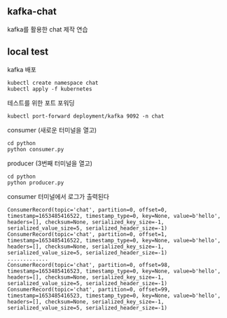 ## kafka-chat

kafka를 활용한 chat 제작 연습

## local test

kafka 배포

```
kubectl create namespace chat
kubectl apply -f kubernetes
```

테스트를 위한 포트 포워딩

```
kubectl port-forward deployment/kafka 9092 -n chat
```

consumer (새로운 터미널을 열고)

```
cd python
python consumer.py
```

producer (3번째 터미널을 열고)

```
cd python
python producer.py
```

consumer 터미널에서 로그가 출력된다

```
ConsumerRecord(topic='chat', partition=0, offset=0, timestamp=1653485416522, timestamp_type=0, key=None, value=b'hello', headers=[], checksum=None, serialized_key_size=-1, serialized_value_size=5, serialized_header_size=-1)
ConsumerRecord(topic='chat', partition=0, offset=1, timestamp=1653485416522, timestamp_type=0, key=None, value=b'hello', headers=[], checksum=None, serialized_key_size=-1, serialized_value_size=5, serialized_header_size=-1)
.............
ConsumerRecord(topic='chat', partition=0, offset=98, timestamp=1653485416523, timestamp_type=0, key=None, value=b'hello', headers=[], checksum=None, serialized_key_size=-1, serialized_value_size=5, serialized_header_size=-1)
ConsumerRecord(topic='chat', partition=0, offset=99, timestamp=1653485416523, timestamp_type=0, key=None, value=b'hello', headers=[], checksum=None, serialized_key_size=-1, serialized_value_size=5, serialized_header_size=-1)
```
